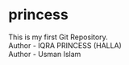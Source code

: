 # princess
This is my first Git Repository.
<br>
Author - IQRA PRINCESS (HALLA)
<br>
Author - Usman Islam 
